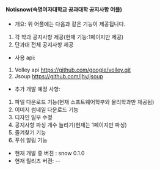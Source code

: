 #### Notisnow(숙명여자대학교 공과대학 공지사항 어플)

* 개요: 위 어플에는 다음과 같은 기능이 제공됩니다.
1. 각 학과 공지사항 제공(현재 기능:1페이지만 제공)
2. 단과대 전체 공지사항 제공

* 사용 api:
1. Volley api https://github.com/google/volley.git
2. Jsoup https://github.com/jhy/jsoup


* 추가 개발 예정 사항:
1. 파일 다운로드 기능(현재 소프트웨어학부와 물리학과만 제공됨)
2. 이미지 썸네일 다운로드 기능
3. 디자인 일부 수정
4. 공지사항 파싱 개수 늘리기(현재는 1페이지만 파싱)
5. 즐겨찾기 기능
6. 푸쉬 알림 기능

* 현재 개발 중 버젼 : snow 0.1.0
* 현재 릴리즈 버젼: --

